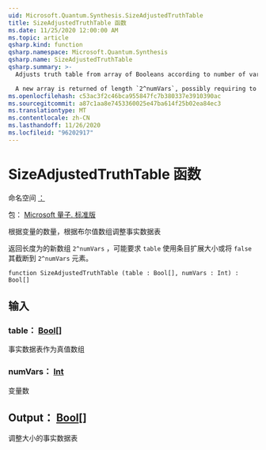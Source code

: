 ```yaml
---
uid: Microsoft.Quantum.Synthesis.SizeAdjustedTruthTable
title: SizeAdjustedTruthTable 函数
ms.date: 11/25/2020 12:00:00 AM
ms.topic: article
qsharp.kind: function
qsharp.namespace: Microsoft.Quantum.Synthesis
qsharp.name: SizeAdjustedTruthTable
qsharp.summary: >-
  Adjusts truth table from array of Booleans according to number of variables

  A new array is returned of length `2^numVars`, possibly requiring to extend `table`'s size with `false` entries or truncating it to `2^numVars` elements.
ms.openlocfilehash: c53ac3f2c46bca955847fc7b380337e3910390ac
ms.sourcegitcommit: a87c1aa8e7453360025e47ba614f25b02ea84ec3
ms.translationtype: MT
ms.contentlocale: zh-CN
ms.lasthandoff: 11/26/2020
ms.locfileid: "96202917"
---
```

# <a name="sizeadjustedtruthtable-function"></a>SizeAdjustedTruthTable 函数

命名空间 [：](xref:Microsoft.Quantum.Synthesis)

包： [Microsoft 量子. 标准版](https://nuget.org/packages/Microsoft.Quantum.Standard)


根据变量的数量，根据布尔值数组调整事实数据表

返回长度为的新数组 `2^numVars` ，可能要求 `table` 使用条目扩展大小或将 `false` 其截断到 `2^numVars` 元素。

```qsharp
function SizeAdjustedTruthTable (table : Bool[], numVars : Int) : Bool[]
```


## <a name="input"></a>输入

### <a name="table--bool"></a>table： [Bool](xref:microsoft.quantum.lang-ref.bool)[]

事实数据表作为真值数组


### <a name="numvars--int"></a>numVars： [Int](xref:microsoft.quantum.lang-ref.int)

变量数



## <a name="output--bool"></a>Output： [Bool](xref:microsoft.quantum.lang-ref.bool)[]

调整大小的事实数据表